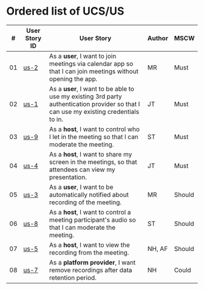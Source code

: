 # Ordered list of UCS/US

| #   | User Story ID                                                                         | User Story                                                                                                                             | Author | MSCW   | 
| --- | ------------------------------------------------------------------------------------- | -------------------------------------------------------------------------------------------------------------------------------------- | ------ | ------ |
| 01  | [us-2](use-cases/ucs-2-access-through-app.md)                                         | As a **user**, I want to join meetings via calendar app so that I can join meetings without opening the app.                           | MR     | Must   |
| 02  | [us-1](use-cases/ucs-1-login.md)                                                      | As a **user**, I want to be able to use my existing 3rd party authentication provider so that I can use my existing credentials to in. | JT     | Must   |
| 03  | [us-9](use-cases/usc-9-allow-participant-entry-to-meeting.md)                         | As a **host**, I want to control who I let in the meeting so that I can moderate the meeting.                                          | ST     | Must   |
| 04  | [us-4](use-cases/ucs-4-screensharing.md)                                              | As a **host**, I want to share my screen in the meetings, so that attendees can view my presentation.                                  | JT     | Must   |
| 05  | [us-3](use-cases/ucs-3-being-recorded.md)                                             | As a **user**, I want to be automatically notified about recording of the meeting.                                                     | MR     | Should |
| 06  | [us-8](use-cases/usc-8-host-control-participant-audio.md)                             | As a **host**, I want to control a meeting participant's audio so that I can moderate the meeting.                                     | ST     | Should |
| 07  | [us-5](use-cases/ucs-5-host-viewing-recording-of-meeting.md)                          | As a **host**, I want to view the recording from the meeting.                                                                          | NH, AF | Should |
| 08  | [us-7](use-cases/usc-7-platform-provider-remove-recordings-after-retention-period.md) | As a **platform provider**, I want remove recordings after data retention period.                                                      | NH     | Could  |